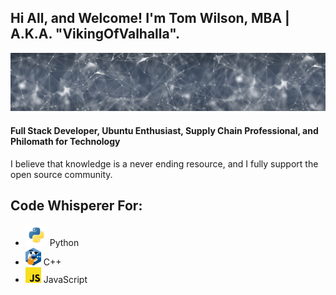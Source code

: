 ## Hi All, and Welcome! I'm Tom Wilson, MBA | A.K.A. "VikingOfValhalla".
![](https://raw.githubusercontent.com/VikingOfValhalla/VikingOfValhalla/main/banner-gaa30b56aa_1280%20(1).jpg)
#### Full Stack Developer, Ubuntu Enthusiast, Supply Chain Professional, and Philomath for Technology
I believe that knowledge is a never ending resource, and I fully support the open source community.

## Code Whisperer For:
- <img src="https://raw.githubusercontent.com/VikingOfValhalla/VikingOfValhalla/main/1349-python.png" alt="Your image title" width="35"/> Python 
- <img src="https://raw.githubusercontent.com/VikingOfValhalla/VikingOfValhalla/main/thinkcpp.png" alt="Your image title" width="25"/> C++
- <img src="https://raw.githubusercontent.com/VikingOfValhalla/VikingOfValhalla/main/8009-java-js.png" alt="Your image title" width="25"/> JavaScript

